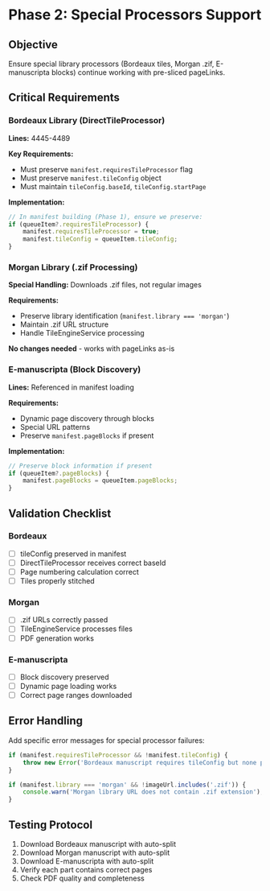 # Phase 2: Special Processors Support

## Objective
Ensure special library processors (Bordeaux tiles, Morgan .zif, E-manuscripta blocks) continue working with pre-sliced pageLinks.

## Critical Requirements

### Bordeaux Library (DirectTileProcessor)
**Lines:** 4445-4489

**Key Requirements:**
- Must preserve `manifest.requiresTileProcessor` flag
- Must preserve `manifest.tileConfig` object
- Must maintain `tileConfig.baseId`, `tileConfig.startPage`

**Implementation:**
```typescript
// In manifest building (Phase 1), ensure we preserve:
if (queueItem?.requiresTileProcessor) {
    manifest.requiresTileProcessor = true;
    manifest.tileConfig = queueItem.tileConfig;
}
```

### Morgan Library (.zif Processing)
**Special Handling:** Downloads .zif files, not regular images

**Requirements:**
- Preserve library identification (`manifest.library === 'morgan'`)
- Maintain .zif URL structure
- Handle TileEngineService processing

**No changes needed** - works with pageLinks as-is

### E-manuscripta (Block Discovery)
**Lines:** Referenced in manifest loading

**Requirements:**
- Dynamic page discovery through blocks
- Special URL patterns
- Preserve `manifest.pageBlocks` if present

**Implementation:**
```typescript
// Preserve block information if present
if (queueItem?.pageBlocks) {
    manifest.pageBlocks = queueItem.pageBlocks;
}
```

## Validation Checklist

### Bordeaux
- [ ] tileConfig preserved in manifest
- [ ] DirectTileProcessor receives correct baseId
- [ ] Page numbering calculation correct
- [ ] Tiles properly stitched

### Morgan
- [ ] .zif URLs correctly passed
- [ ] TileEngineService processes files
- [ ] PDF generation works

### E-manuscripta
- [ ] Block discovery preserved
- [ ] Dynamic page loading works
- [ ] Correct page ranges downloaded

## Error Handling
Add specific error messages for special processor failures:

```typescript
if (manifest.requiresTileProcessor && !manifest.tileConfig) {
    throw new Error('Bordeaux manuscript requires tileConfig but none provided');
}

if (manifest.library === 'morgan' && !imageUrl.includes('.zif')) {
    console.warn('Morgan library URL does not contain .zif extension');
}
```

## Testing Protocol
1. Download Bordeaux manuscript with auto-split
2. Download Morgan manuscript with auto-split
3. Download E-manuscripta with auto-split
4. Verify each part contains correct pages
5. Check PDF quality and completeness